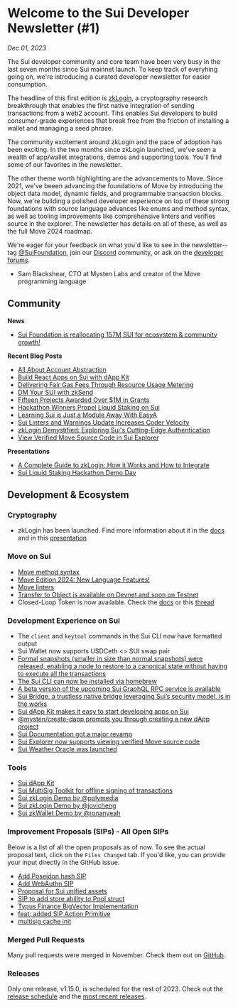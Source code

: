 # Welcome to the Sui Developer Newsletter (#1)

_Dec 01, 2023_

The Sui developer community and core team have been very busy in the last seven months since Sui mainnet launch. To keep track of everyhing going on, we're introducing a curated developer newsletter for easier consumption.

The headline of this first edition is [zkLogin](https://docs.sui.io/concepts/cryptography/zklogin), a cryptography research breakthrough that enables the first native integration of sending transactions from a web2 account. Tihs enables Sui developers to build consumer-grade experiences that break free from the friction of installing a wallet and managing a seed phrase.

The community excitement around zkLogin and the pace of adoption has been exciting. In the two months since zkLogin launched, we've seen a wealth of app/wallet integrations, demos and supporting tools. You'll find some of our favorites in the newsletter.

The other theme worth highlighting are the advancements to Move. Since 2021, we've beeen advancing the foundations of Move by introducing the object data model, dynamic fields, and programmable transaction blocks. Now, we're building a polished developer experience on top of these strong foundations with source language advances like enums and method syntax, as well as tooling improvements like comprehensive linters and verifies source in the explorer. The newsletter has details on all of these, as well as the full Move 2024 roadmap.

We're eager for your feedback on what you'd like to see in the newsletter--tag [@SuiFoundation](https://twitter.com/@SuiFoundation), join our [Discord](https://discord.gg/sui) community, or ask on the [developer forums](https://forums.sui.io/).

- Sam Blackshear, CTO at Mysten Labs and creator of the Move programming language

## Community

**News**

- [Sui Foundation is reallocating 157M SUI for ecosystem & community growth!](https://twitter.com/SuiNetwork/status/1712906176730746981)

**Recent Blog Posts**

- [All About Account Abstraction](https://blog.sui.io/account-abstraction-explained/)
- [Build React Apps on Sui with dApp Kit](https://blog.sui.io/react-apps-dapp-kit/)
- [Delivering Fair Gas Fees Through Resource Usage Metering](https://blog.sui.io/computation-costs-gas-fee-model/)
- [DM Your SUI with zkSend](https://mystenlabs.com/blog/zksend)
- [Fifteen Projects Awarded Over $1M in Grants](https://blog.sui.io/1m-grants-awarded-october/)
- [Hackathon Winners Propel Liquid Staking on Sui](https://blog.sui.io/liquid-staking-hackathon-winners/)
- [Learning Sui is Just a Module Away With EasyA](https://blog.sui.io/easya-mobile-courseware/)
- [Sui Linters and Warnings Update Increases Coder Velocity](https://blog.sui.io/linter-compile-warnings-update/)
- [zkLogin Demystified: Exploring Sui's Cutting-Edge Authentication](https://blog.sui.io/zklogin-deep-dive/)
- [View Verified Move Source Code in Sui Explorer](https://blog.sui.io/explorer-verified-source-code/)


**Presentations**

- [A Complete Guide to zkLogin: How it Works and How to Integrate](https://www.youtube.com/watch?v=Jk4mq5IOUYc)
- [Sui Liquid Staking Hackathon Demo Day](https://www.youtube.com/watch?v=d1V_PMfcFLc)

## Development & Ecosystem

### Cryptography

- zkLogin has been launched. Find more information about it in the [docs](https://docs.sui.io/concepts/cryptography/zklogin) and in this [presentation](https://www.youtube.com/watch?v=Jk4mq5IOUYc)

### Move on Sui

- [Move method syntax](https://github.com/MystenLabs/sui/issues/14063)
- [Move Edition 2024: New Language Features!](https://github.com/MystenLabs/sui/issues/14062)
- [Move linters](https://blog.sui.io/linter-compile-warnings-update/)
- [Transfer to Object is available on Devnet and soon on Testnet](https://docs.sui.io/concepts/dynamic-fields/transfers/transfer-to-object)
- Closed-Loop Token is now available. Check the [docs](https://docs.sui.io/standards/closed-loop-token) or this [thread](https://twitter.com/themoveguy/status/1730223446380966059)

### Development Experience on Sui

- The `client` and `keytool` commands in the Sui CLI now have formatted output
- Sui Wallet now supports USDCeth <> SUI swap pair
- [Formal snapshots (smaller in size than normal snapshots) were released, enabling a node to restore to a canonical state without having to execute all the transactions](https://docs.sui.io/guides/operator/formal-snapshot)
- [The Sui CLI can now be installed via homebrew](https://github.com/MystenLabs/homebrew-tap)
- [A beta version of the upcoming Sui GraphQL RPC service is available](https://forums.sui.io/t/launching-the-beta-graphql-rpc-service/45104)
- [Sui Bridge, a trustless native bridge leveraging Sui’s security model, is in the works](https://github.com/MystenLabs/sui/issues/14983)
- [Sui dApp Kit makes it easy to start developing apps on Sui](https://sui-typescript-docs.vercel.app/dapp-kit)
- [@mysten/create-dapp prompts you through creating a new dApp project](https://sui-typescript-docs.vercel.app/dapp-kit/create-dapp)
- [Sui Documentation got a major revamp](https://docs.sui.io)
- [Sui Explorer now supports viewing verified Move source code](https://blog.sui.io/explorer-verified-source-code/)
- [Sui Weather Oracle was launched](https://blog.sui.io/sui-weather-oracle/)

### Tools

- [Sui dApp Kit](https://sui-typescript-docs.vercel.app/dapp-kit)
- [Sui MultiSig Toolkit for offline signing of transactions](https://multisig-toolkit.vercel.app/offline-signer)
- [Sui zkLogin Demo by @polymedia](https://github.com/juzybits/polymedia-zklogin-demo)
- [Sui zkLogin Demo by @jovicheng](https://github.com/jovicheng/sui-zklogin-demo)
- [Sui zkWallet Demo by @ronanyeah](https://github.com/ronanyeah/sui-zk-wallet)

### Improvement Proposals (SIPs) - All Open SIPs

Below is a list of all the open proposals as of now. To see the actual proposal text, click on the `Files Changed` tab. If you'd like, you can provide your input directly in the GitHub issue.

- [Add Poseidon hash SIP](https://github.com/sui-foundation/sips/pull/12)
- [Add WebAuthn SIP](https://github.com/sui-foundation/sips/pull/9)
- [Proposal for Sui unified assets](https://github.com/sui-foundation/sips/pull/2)
- [SIP to add store ability to Pool struct](https://github.com/sui-foundation/sips/pull/7)
- [Typus Finance BigVector Implementation](https://github.com/sui-foundation/sips/pull/13)
- [feat: added SIP Action Primitive](https://github.com/sui-foundation/sips/pull/11)
- [multisig cache init](https://github.com/sui-foundation/sips/pull/10)

### Merged Pull Requests

Many pull requests were merged in November. Check them out on [GitHub](https://github.com/search?q=is%3Apr+-author%3Aapp%2Fsui-merge-bot+org%3Amystenlabs+repo%3Asui+is%3Amerged+merged%3A2023-11-01..2023-11-30&type=pullrequests).

### Releases

Only one release, v1.15.0, is scheduled for the rest of 2023. Check out the [release schedule](https://sui.io/networkinfo) and the [most recent releases](https://github.com/MystenLabs/sui/releases).
